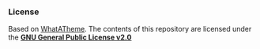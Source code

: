 

### License
Based on [WhatATheme](https://thedevslot.github.io/WhatATheme/). The contents of this repository are licensed under the [**GNU General Public License v2.0**](https://github.com/thedevslot/WhatATheme/blob/master/LICENSE)
